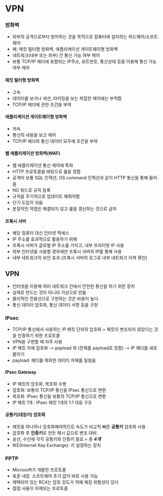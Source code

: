 # VPN

### 방화벽
- 외부의 공격으로부터 방어하는 것을 목적으로 컴퓨터에 설치하는 하드웨어/소프트웨어
- 예: 패킷 필터형 방화벽, 애플리케이션 게이트웨이형 방화벽
- 네트워크(내부 또는 외부) 간 통신 가능 여부 제어
- 보통 TCP/IP 헤더에 포함되는 IP주소, 포트번호, 통신상태 등을 이용해 통신 가능 여부 제어

#### 패킷 필터형 방화벽
- 고속
- 데이터를 보거나 세션, 타이밍을 보는 복잡한 제어에는 부적합
- TCP/IP 헤더에 관한 조건을 부여

#### 애플리케이션 게이트웨이형 방화벽
- 저속
- 통신의 내용을 보고 제어
- TCP/IP 헤더와 통신 데이터 모두에 조건을 부여

#### 웹 애플리케이션 방화벽(WAF)
- 웹 애플리케이션 통신 제어에 특화
- HTTP 프로토콜을 바탕으로 룰을 정함
- 공격이 보통 SQL 인젝션, OS command 인젝션과 같이 HTTP 통신을 통해 들어옴
- NG 워드로 규칙 등록
- 규칙을 주기적으로 업데이트 해줘야함
- 단기 도입이 쉬움
- 본질적인 약점은 해결되지 않고 룰을 갱신하는 것으로 급처

#### 프록시 서버
- 해당 컴퓨터 대신 인터넷 액세스
- IP 주소를 효과적으로 활용하기 위해
- 프록시 서버가 글로벌 IP 주소를 가지고, 내부 프라이빗 IP 사용
- 외부 인터넷을 사용할 경우에만 프록시 서버의 IP를 통해 사용
- 내부 네트워크의 보안 효과 (프록시 서버의 로그로 내부 네트워크 이력 확인)

## VPN
- 인터넷을 이용해 여러 네트워크 간에서 안전한 통신을 하기 위한 장치
- 실제로 만드는 것이 아니라 가상으로 만듦
- 물리적인 전용선으로 구현하는 것은 비용이 높다
- 통신 데이터 암호화, 통신 데이터 서명 등을 구현

### IPsec
- TCP/IP 통신에서 사용하는 IP 패킷 단위의 암호화 + 패킷이 변조되지 않았다는 것을 인증하기 위한 프로토콜
- VPN을 구현할 때 자주 사용
- IP 패킷 자체 암호화 -> payload 화 (전체를 payload로 칭함) -> IP 헤더를 새로 붙이기
- payload: 헤더를 제외한 데이터 자체를 일컬음

#### IPsec Gateway
- IP 패킷의 암호화, 복호화 수행
- 암호화: 보통의 TCP/IP 통신을 IPsec 통신으로 변환
- 복호화: IPsec 통신을 보통의 TCP/IP 통신으로 변환
- IP 패킷 1개 : IPsec 패킷 1개의 1:1 대응 구조

#### 공통키(대칭키) 암호화
- 패킷을 하나하나 암호화해야하므로 속도가 비교적 빠른 **공통키** 암호화 사용
- 암호화 후 **인증키**로 만든 해시 값으로 변조 대비
- 송신, 수신에 각각 공통키와 인증키 필요 = 총 ***4개***
- IKE(Internet Key Exchange): 키 설정하는 장치

### PPTP
- Microsoft가 개발한 프로토콜
- 표준 내장. 소프트웨어 추가 없이 바로 사용 가능
- 채택되어 있는 RC4는 암호 강도가 약해 해킹 위험성이 있다
- 점점 사용이 자제되는 프로토콜

### 